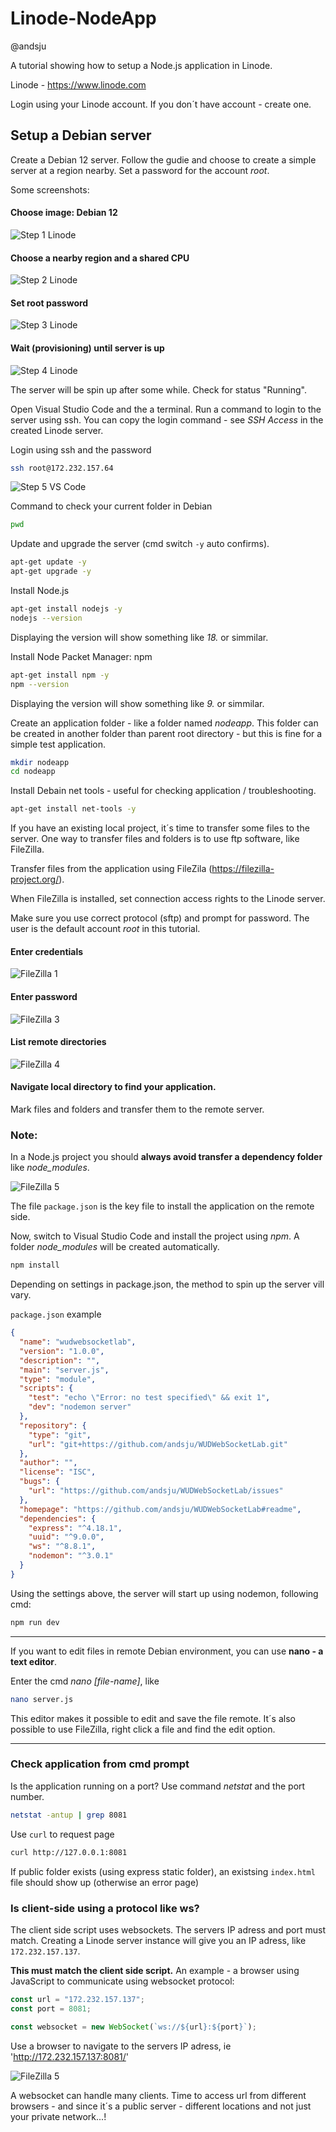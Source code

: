 # Linode-NodeApp
@andsju

A tutorial showing how to setup a Node.js application in Linode.

Linode - https://www.linode.com

Login using your Linode account. If you don´t have account - create one.

## Setup a Debian server

Create a Debian 12 server. Follow the gudie and choose to create a simple server at a region nearby. Set a password for the account *root*. 

Some screenshots:

#### Choose image: Debian 12
![Step 1 Linode](screens/linode-1.png)
#### Choose a nearby region and a shared CPU
![Step 2 Linode](screens/linode-2.png)
#### Set root password
![Step 3 Linode](screens/linode-3.png)
#### Wait (provisioning) until server is up
![Step 4 Linode](screens/linode-5.png)

The server will be spin up after some while. Check for status "Running".

Open Visual Studio Code and the a terminal. Run a command to login to the server using ssh. You can copy the login command - see *SSH Access* in the created Linode server. 


Login using ssh and the password

```bash
ssh root@172.232.157.64
```

![Step 5 VS Code](screens/vscode-1.png)

Command to check your current folder in Debian

```bash
pwd
```

Update and upgrade the server (cmd switch `-y` auto confirms). 

```bash
apt-get update -y
apt-get upgrade -y
```

Install Node.js

```bash
apt-get install nodejs -y
nodejs --version
```

Displaying the version will show something like *18.* or simmilar.


Install Node Packet Manager: npm 

```bash
apt-get install npm -y
npm --version
```

Displaying the version will show something like *9.* or simmilar.



Create an application folder - like a folder named *nodeapp*. 
This folder can be created in another folder than parent root directory - but this is fine for a simple test application.


```bash
mkdir nodeapp
cd nodeapp
```


Install Debain net tools - useful for checking application / troubleshooting.

```bash
apt-get install net-tools -y
```

If you have an existing local project, it´s time to transfer some files to the server. One way to transfer files and folders is to use ftp software, like FileZilla.


Transfer files from the application using FileZila (https://filezilla-project.org/).

When FileZilla is installed, set connection access rights to the Linode server.

Make sure you use correct protocol (sftp) and prompt for password. The user is the default account *root* in this tutorial.

#### Enter credentials
![FileZilla 1](screens/filezilla-1.png)
#### Enter password
![FileZilla 3](screens/filezilla-3.png)
#### List remote directories
![FileZilla 4](screens/filezilla-4.png)
#### Navigate local directory to find your application. 
Mark files and folders and transfer them to the remote server.

### Note: 

In a Node.js project you should **always avoid transfer a dependency folder** like *node_modules*. 

![FileZilla 5](screens/filezilla-5.png)

The file `package.json` is the key file to install the application on the remote side.


Now, switch to Visual Studio Code and install the project using *npm*. A folder *node_modules* will be created automatically.

```bash
npm install
```

Depending on settings in package.json, the method to spin up the server vill vary.

`package.json` example

```json
{
  "name": "wudwebsocketlab",
  "version": "1.0.0",
  "description": "",
  "main": "server.js",
  "type": "module",
  "scripts": {
    "test": "echo \"Error: no test specified\" && exit 1",
    "dev": "nodemon server"
  },
  "repository": {
    "type": "git",
    "url": "git+https://github.com/andsju/WUDWebSocketLab.git"
  },
  "author": "",
  "license": "ISC",
  "bugs": {
    "url": "https://github.com/andsju/WUDWebSocketLab/issues"
  },
  "homepage": "https://github.com/andsju/WUDWebSocketLab#readme",
  "dependencies": {
    "express": "^4.18.1",
    "uuid": "^9.0.0",
    "ws": "^8.8.1",
    "nodemon": "^3.0.1"
  }
}
```

Using the settings above, the server will start up using nodemon, following cmd:

```bash
npm run dev
```

---

If you want to edit files in remote Debian environment, you can use **nano - a text editor**. 

Enter the cmd *nano [file-name]*, like

```bash
nano server.js
```

This editor makes it possible to edit and save the file remote. It´s also possible to use FileZilla, right click a file and find the edit option.

---

### Check application from cmd prompt

Is the application running on a port? Use command *netstat* and the port number.

```bash
netstat -antup | grep 8081
```


Use `curl` to request page

```bash 
curl http://127.0.0.1:8081
```

If public folder exists (using express static folder), an existsing `index.html` file should show up (otherwise an error page) 


### Is client-side using a protocol like ws?

The client side script uses websockets. The servers IP adress and port must match. Creating a Linode server instance will give you an IP adress, like `172.232.157.137`.

**This must match the client side script.** An example - a browser using JavaScript to communicate using websocket protocol:  

```js
const url = "172.232.157.137"; 
const port = 8081;

const websocket = new WebSocket(`ws://${url}:${port}`);
```


Use a browser to navigate to the servers IP adress, ie 'http://172.232.157.137:8081/'


![FileZilla 5](screens/browser-1.png)

A websocket can handle many clients. Time to access url from different browsers - and since it´s a public server - different locations and not just your private network...!
